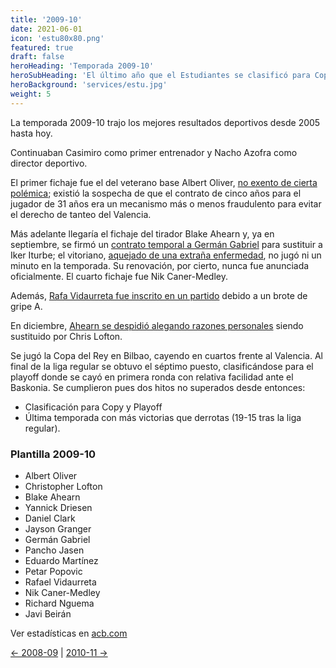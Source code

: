 ```yaml
---
title: '2009-10'
date: 2021-06-01
icon: 'estu80x80.png'
featured: true
draft: false
heroHeading: 'Temporada 2009-10'
heroSubHeading: 'El último año que el Estudiantes se clasificó para Copa y Playoff'
heroBackground: 'services/estu.jpg'
weight: 5
---
```


La temporada 2009-10 trajo los mejores resultados deportivos desde 2005 hasta hoy.

Continuaban Casimiro como primer entrenador y Nacho Azofra como director deportivo.

El primer fichaje fue el del veterano base Albert Oliver, [no exento de cierta polémica](https://www.marca.com/2009/07/22/baloncesto/acb/1248263318.html); existió la sospecha de que el contrato de cinco años para el jugador de 31 años era un mecanismo más o menos fraudulento para evitar el derecho de tanteo del Valencia.

Más adelante llegaría el fichaje del tirador Blake Ahearn y, ya en septiembre, se firmó un [contrato temporal a Germán Gabriel](https://www.movistarestudiantes.com/prensa/noticias/german-gabriel-vuelve-a-estudiantes/) para sustituir a Iker Iturbe; el vitoriano, [aquejado de una extraña enfermedad](https://baskonia.elcorreo.com/noticias/2010-05-21/garrapata-tiene-culpa-20100521.html), no jugó ni un minuto en la temporada. Su renovación, por cierto, nunca fue anunciada oficialmente. El cuarto fichaje fue Nik Caner-Medley.

Además, [Rafa Vidaurreta fue inscrito en un partido](https://www.marca.com/2009/10/13/baloncesto/acb/1255461559.html) debido a un brote de gripe A.

En diciembre, [Ahearn se despidió alegando razones personales](https://www.marca.com/2009/12/20/baloncesto/acb/1261318676.html) siendo sustituido por Chris Lofton.

Se jugó la Copa del Rey en Bilbao, cayendo en cuartos frente al Valencia. Al final de la liga regular se obtuvo el séptimo puesto, clasificándose para el playoff donde se cayó en primera ronda con relativa facilidad ante el Baskonia. Se cumplieron pues dos hitos no superados desde entonces:

* Clasificación para Copy y Playoff
* Última temporada con más victorias que derrotas (19-15 tras la liga regular).

### Plantilla 2009-10

- Albert Oliver
- Christopher Lofton
- Blake Ahearn
- Yannick Driesen
- Daniel Clark
- Jayson Granger
- Germán Gabriel
- Pancho Jasen
- Eduardo Martínez
- Petar Popovic
- Rafael Vidaurreta
- Nik Caner-Medley
- Richard Nguema
- Javi Beirán

Ver estadísticas en [acb.com](https://www.acb.com/club/estadisticas/id/6/temporada_id/2009)

[← 2008-09](https://nuestroestu.es/cronologia/2008-09/) | [2010-11 →](https://nuestroestu.es/cronologia/2010-11/)